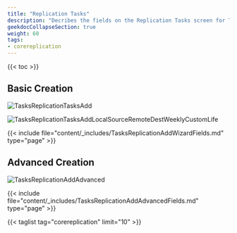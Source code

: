 ```yaml
---
title: "Replication Tasks"
description: "Decribes the fields on the Replication Tasks screen for TrueNAS CORE."
geekdocCollapseSection: true
weight: 60
tags:
- corereplication
---
```


{{< toc >}}

## Basic Creation

![TasksReplicationTasksAdd](/images/CORE/12.0/TasksReplicationTasksAdd.png "Add Replication Task")

![TasksReplicationTasksAddLocalSourceRemoteDestWeeklyCustomLife](/images/CORE/12.0/TasksReplicationTasksAddLocalSourceRemoteDestWeeklyCustomLife.png "Description")

{{< include file="content/_includes/TasksReplicationAddWizardFields.md" type="page" >}}

## Advanced Creation

![TasksReplicationAddAdvanced](/images/CORE/13.0/TasksReplicationAddAdvanced.png "Add Replication Task")

{{< include file="content/_includes/TasksReplicationAddAdvancedFields.md" type="page" >}}

{{< taglist tag="corereplication" limit="10" >}}
